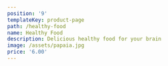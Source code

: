 ```yaml
---
position: '9'
templateKey: product-page
path: /healthy-food
name: Healthy Food
description: Delicious healthy food for your brain
image: /assets/papaia.jpg
price: '6.00'
---
```


